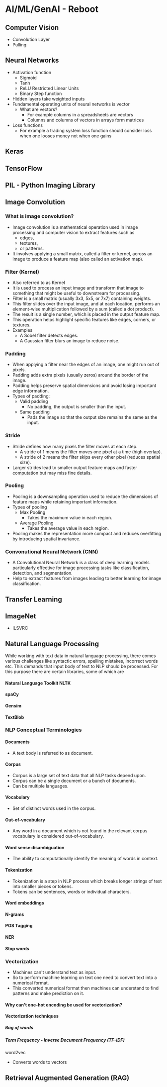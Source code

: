 # AI/ML/GenAI - Reboot

## Computer Vision
- Convolution Layer
- Pulling

## Neural Networks
- Activation function
    - Sigmoid
    - Tanh
    - ReLU Restricted Linear Units
    - Binary Step function
- Hidden layers take weighted inputs
- Fundamental operating units of neural networks is vector
    - What are vectors?
        - For example columns in a spreadsheets are vectors
        - Columns and columns of vectors in arrays form matrices
- Loss functions
    - For example a trading system loss function should consider loss when one looses money not when one gains


## Keras
## TensorFlow
## PIL - Python Imaging Library

## Image Convolution

### What is image convolution?
- Image convolution is a mathematical operation used in image processing and computer vision to extract features such as
    - edges, 
    - textures, 
    - or patterns. 
- It involves applying a small matrix, called a filter or kernel, across an image to produce a feature map (also called 
an activation map).

### Filter (Kernel)
- Also referred to as Kernel
- It is used to process an input image and transform that image to something that might be useful to downstream for processing.
- Filter is a small matrix (usually 3x3, 5x5, or 7x7) containing weights.
- This filter slides over the input image, and at each location, performs an element-wise multiplication followed by a sum (called a dot product).
- The result is a single number, which is placed in the output feature map.
- This operation helps highlight specific features like edges, corners, or textures.
- Examples
    - A Sobel filter detects edges.
    - A Gaussian filter blurs an image to reduce noise.

### Padding
- When applying a filter near the edges of an image, one might run out of pixels.
- Padding adds extra pixels (usually zeros) around the border of the image.
- Padding helps preserve spatial dimensions and avoid losing important edge information.
- Types of padding:
    - Valid padding
        - No padding, the output is smaller than the input.
    - Same padding
        - Pads the image so that the output size remains the same as the input.

### Stride
- Stride defines how many pixels the filter moves at each step.
    - A stride of 1 means the filter moves one pixel at a time (high overlap).
    - A stride of 2 means the filter skips every other pixel (reduces spatial size).
- Larger strides lead to smaller output feature maps and faster computation but may miss fine details.

### Pooling
- Pooling is a downsampling operation used to reduce the dimensions of feature maps while retaining important information.
- Types of pooling
    - Max Pooling
        - Takes the maximum value in each region.
    - Average Pooling
        - Takes the average value in each region.
- Pooling makes the representation more compact and reduces overfitting by introducing spatial invariance.


### Convonutional Neural Network (CNN)
- A Convolutional Neural Network is a class of deep learning models particularly effective for image processing tasks 
like classification, detection, and segmentation.
- Help to extract features from images leading to better learning for image classification.



## Transfer Learning

## ImageNet
- ILSVRC


## Natural Language Processing

While working with text data in natural language processing, there comes various challenges like syntactic errors, spelling
mistakes, incorrect words etc. This demands that input body of text to NLP should be processed. For this purpose there
are certain libraries, some of which are

#### Natural Language Toolkit NLTK
#### spaCy
#### Gensim
#### TextBlob

### NLP Conceptual Terminologies

#### Documents
- A text body is referred to as document.

#### Corpus
- Corpus is a large set of text data that all NLP tasks depend upon.
- Corpus can be a single document or a bunch of documents.
- Can be multiple languages.

#### Vocabulary
- Set of distinct words used in the corpus.

#### Out-of-vocabulary
- Any word in a document which is not found in the relevant corpus vocabulary is considered out-of-vocabulary.

#### Word sense disambiguation
- The ability to computationally identify the meaning of words in context.

#### Tokenization
- Tokenization is a step in NLP process which breaks longer strings of text into smaller pieces or tokens.
- Tokens can be sentences, words or individual characters.

#### Word embeddings

#### N-grams

#### POS Tagging

#### NER

#### Stop words

### Vectorization
- Machines can't understand text as input.
- So to perform machine learning on text one need to convert text into a numerical format.
- This converted numerical format then machines can understand to find patterns and make prediction on it.

#### Why can't one-hot encoding be used for vectorization?

#### Vectorization techniques

##### Bag of words
##### Term Frequency - Inverse Document Frequency (TF-IDF)


word2vec
- Converts words to vectors


## Retrieval Augmented Generation (RAG)